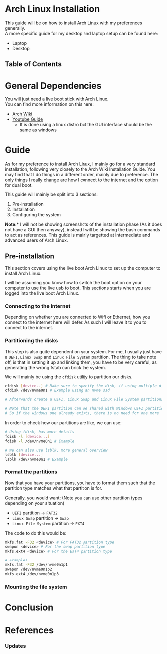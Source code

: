 # Arch Linux Installation

This guide will be on how to install Arch Linux with my preferences generally.  
A more specific guide for my desktop and laptop setup can be found here:
- Laptop
- Desktop
 
## Table of Contents

# General Dependencies

You will just need a live boot stick with Arch Linux.  
You can find more information on this here:  
- [Arch Wiki](https://wiki.archlinux.org/index.php/USB_flash_installation_medium)
- [Youtube Guide](https://www.youtube.com/watch?v=xb4fiFda4no)
  - It is done using a linux distro but the GUI interface should be the same as windows

# Guide

As for my preference to install Arch Linux, I mainly go for a very standard installation, following very closely to the Arch Wiki Installation Guide.
You may find that I do things in a different order, mainly due to preference.
The only things I really change are how I connect to the internet and the option for dual boot.  

This guide will mainly be split into 3 sections:  
1. Pre-installation
2. Installation
3. Configuring the system

**Note:*** I will not be showing screenshots of the installation phase (As it does not have a GUI then anyway), instead I will be showing the bash commands to act as references.
This guide is mainly targetted at intermediate and advanced users of Arch Linux.

## Pre-installation

This section covers using the live boot Arch Linux to set up the computer to install Arch Linux.  

I will be assuming you know how to switch the boot option on your computer to use the live usb to boot. This sections starts when you are logged into the live boot Arch Linux.  

### Connecting to the internet

Depending on whether you are connected to Wifi or Ethernet, how you connect to the internet here will defer.
As such I will leave it to you to connect to the internet.  

### Partitioning the disks

This step is also quite dependent on your system.
For me, I usually just have a `UEFI`, `Linux Swap` and `Linux File System` partition.
The thing to take note off, is that in setting it up and linking them, you have to be very careful, as generating the wrong fstab can brick the system.  

We will mainly be using the `cfdisk`  utility to partition our disks.  

```bash
cfdisk [device..] # Make sure to specify the disk, if using multiple disk
cfdisk /dev/nvme0n1 # Example using an nvme ssd

# Afterwards create a UEFI, Linux Swap and Linux File System partitions

# Note that the UEFI partition can be shared with Windows UEFI partition
# So if the windows one already exists, there is no need for one more
```

In order to check how our partitions are like, we can use:  

```bash
# Using fdisk, has more details
fdisk -l [device...]
fdisk -l /dev/nvme0n1 # Example

# We can also use lsblk, more general overview
lsblk [device...]
lsblk /dev/nvme0n1 # Example
```

### Format the partitions

Now that you have your partitions, you have to format them such that the partition type matches what that partition is for.  

Generally, you would want: (Note you can use other partition types depending on your situation)  
- `UEFI` partition &rarr; `FAT32`
- `Linux Swap` partition &rarr; `Swap`
- `Linux File System` partition &rarr; `EXT4`

The code to do this would be:

```bash
mkfs.fat -F32 <device> # For FAT32 partition type
swapon <device> # For the swap partition type
mkfs.ext4 <device> # For the EXT4 partition type

# Examples
mkfs.fat -F32 /dev/nvme0n1p1
swapon /dev/nvme0n1p2
mkfs.ext4 /dev/nvme0n1p3
```

### Mounting the file system

# Conclusion

# References

### Updates


<!-- 
REMOVE ME WHEN COPYING

Make sure to add Table of Contents (TOC) when done
Make sure to generate section numbers when done

Take note to comment out the first two sections when doing this
 -->


